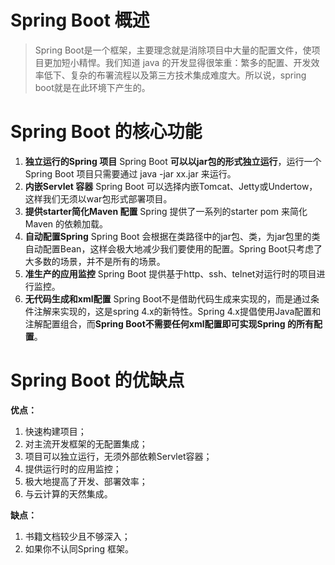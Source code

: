 # Spring Boot 概述

> Spring Boot是一个框架，主要理念就是消除项目中大量的配置文件，使项目更加短小精悍。我们知道 java 的开发显得很笨重：繁多的配置、开发效率低下、复杂的布署流程以及第三方技术集成难度大。所以说，spring boot就是在此环境下产生的。

# Spring Boot 的核心功能

1. **独立运行的Spring 项目**
   Spring Boot **可以以jar包的形式独立运行**，运行一个Spring Boot 项目只需要通过 java -jar xx.jar 来运行。
2. **内嵌Servlet 容器**
   Spring Boot 可以选择内嵌Tomcat、Jetty或Undertow，这样我们无须以war包形式部署项目。
3. **提供starter简化Maven 配置**
   Spring 提供了一系列的starter pom 来简化Maven 的依赖加载。
4. **自动配置Spring**
   Spring Boot 会根据在类路径中的jar包、类，为jar包里的类自动配置Bean，这样会极大地减少我们要使用的配置。Spring Boot只考虑了大多数的场景，并不是所有的场景。
5. **准生产的应用监控**
   Spring Boot 提供基于http、ssh、telnet对运行时的项目进行监控。
6. **无代码生成和xml配置**
   Spring Boot不是借助代码生成来实现的，而是通过条件注解来实现的，这是spring 4.x的新特性。Spring 4.x提倡使用Java配置和注解配置组合，而**Spring Boot不需要任何xml配置即可实现Spring 的所有配置**。

# Spring Boot 的优缺点

**优点：**

1. 快速构建项目；
2. 对主流开发框架的无配置集成；
3. 项目可以独立运行，无须外部依赖Servlet容器；
4. 提供运行时的应用监控；
5. 极大地提高了开发、部署效率；
6. 与云计算的天然集成。

**缺点：**

1. 书籍文档较少且不够深入；
2. 如果你不认同Spring 框架。
